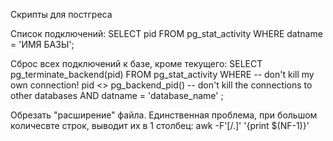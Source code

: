 Скрипты для постгреса



Список подключений:
SELECT pid FROM pg_stat_activity WHERE datname = 'ИМЯ БАЗЫ';

Сброс всех подключений к базе, кроме текущего:
SELECT 
    pg_terminate_backend(pid) 
FROM 
    pg_stat_activity 
WHERE 
    -- don't kill my own connection!
    pid <> pg_backend_pid()
    -- don't kill the connections to other databases
    AND datname = 'database_name'
    ;


Обрезать "расширение" файла. Единственная проблема, при большом количесвте строк, выводит их в 1 столбец:
awk -F'[/.]' '{print $(NF-1)}'


